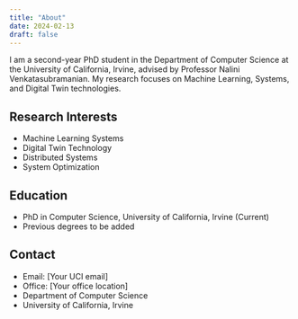 ```yaml
---
title: "About"
date: 2024-02-13
draft: false
---
```


I am a second-year PhD student in the Department of Computer Science at the University of California, Irvine, advised by Professor Nalini Venkatasubramanian. My research focuses on Machine Learning, Systems, and Digital Twin technologies.

## Research Interests

- Machine Learning Systems
- Digital Twin Technology
- Distributed Systems
- System Optimization

## Education

- PhD in Computer Science, University of California, Irvine (Current)
- Previous degrees to be added

## Contact

- Email: [Your UCI email]
- Office: [Your office location]
- Department of Computer Science
- University of California, Irvine 